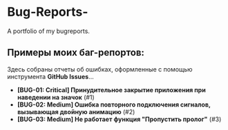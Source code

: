 # Bug-Reports-
A portfolio of my bugreports. 

## Примеры моих баг-репортов:
Здесь собраны отчеты об ошибках, оформленные с помощью инструмента **GitHub Issues**...

*   **[BUG-01: Critical] Принудительное закрытие приложения при наведении на значок** (#1)
*   **[BUG-02: Medium] Ошибка повторного подключения сигналов, вызывающая двойную анимацию** (#2)
*   **[BUG-03: Medium] Не работает функция "Пропустить пролог"** (#3)
